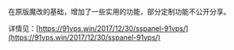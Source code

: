 在原版魔改的基础，增加了一些实用的功能，部分定制功能不公开分享。
 

详情见：[https://91vps.win/2017/12/30/sspanel-91vps/](https://91vps.win/2017/12/30/sspanel-91vps/)
